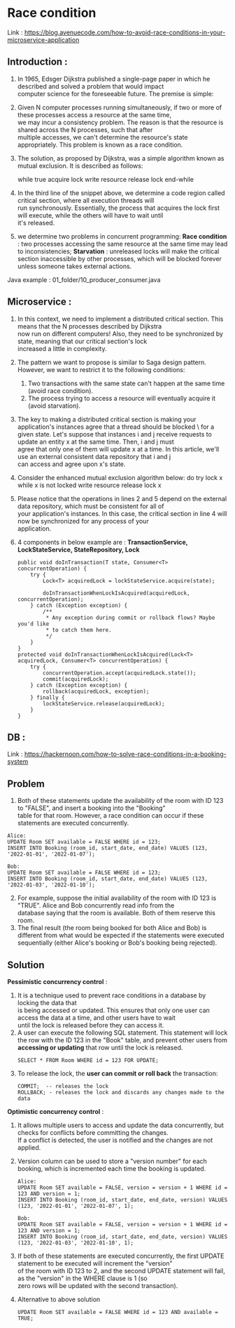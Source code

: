 # Race condition  

Link : https://blog.avenuecode.com/how-to-avoid-race-conditions-in-your-microservice-application

## Introduction : 
1. In 1965, Edsger Dijkstra published a single-page paper in which he described and solved a problem that would impact \
   computer science for the foreseeable future. The premise is simple:
2. Given N computer processes running simultaneously, if two or more of these processes access a resource at the same time, \
   we may incur a consistency problem. The reason is that the resource is shared across the N processes, such that after \
   multiple accesses, we can't determine the resource's state appropriately. This problem is known as a race condition.
3. The solution, as proposed by Dijkstra, was a simple algorithm known as mutual exclusion. It is described as follows:

    while true
        acquire lock
        write resource
        release lock
    end-while
4. In the third line of the snippet above, we determine a code region called critical section, where all execution threads will \
   run synchronously. Essentially, the process that acquires the lock first will execute, while the others will have to wait until \
   it's released.
5. we determine two problems in concurrent programming:
    **Race condition** : two processes accessing the same resource at the same time may lead to inconsistencies;
    **Starvation** : unreleased locks will make the critical section inaccessible by other processes, which will be blocked forever unless someone takes external actions.

Java example : 01_folder/10_producer_consumer.java

## Microservice : 
1. In this context, we need to implement a distributed critical section. This means that the N processes described by Dijkstra \
   now run on different computers! Also, they need to be synchronized by state, meaning that our critical section's lock \
   increased a little in complexity.
2. The pattern we want to propose is similar to Saga design pattern. However, we want to restrict it to the following conditions:
    1. Two transactions with the same state can't happen at the same time (avoid race condition).
    2. The process trying to access a resource will eventually acquire it (avoid starvation).
3. The key to making a distributed critical section is making your application's instances agree that a thread should be blocked \ 
   for a given state. Let's suppose that instances i and j receive requests to update an entity x at the same time. Then, i and j must \
   agree that only one of them will update x at a time. In this article, we'll use an external consistent data repository that i and j \
   can access and agree upon x's state.
4. Consider the enhanced mutual exclusion algorithm below:
    do 
        try lock x
    while x is not locked
    write resource
    release lock x
5. Please notice that the operations in lines 2 and 5 depend on the external data repository, which must be consistent for all of \
   your application's instances. In this case, the critical section in line 4 will now be synchronized for any process of your \
   application.
6. 4 components in below example are : **TransactionService, LockStateService, StateRepository, Lock**

    ```
    public void doInTransaction(T state, Consumer<T> concurrentOperation) {
        try {
            Lock<T> acquiredLock = lockStateService.acquire(state);
            
            doInTransactionWhenLockIsAcquired(acquiredLock, concurrentOperation);
        } catch (Exception exception) {
            /**
             * Any exception during commit or rollback flows? Maybe you'd like
             * to catch them here.
             */
        }
    }
    protected void doInTransactionWhenLockIsAcquired(Lock<T> acquiredLock, Consumer<T> concurrentOperation) {
        try {
            concurrentOperation.accept(acquiredLock.state());
            commit(acquiredLock);
        } catch (Exception exception) {
            rollback(acquiredLock, exception);
        } finally {
            lockStateService.release(acquiredLock);
        }
    }
    ```

## DB :

Link : https://hackernoon.com/how-to-solve-race-conditions-in-a-booking-system

## Problem 
1. Both of these statements update the availability of the room with ID 123 to "FALSE", and insert a booking into the "Booking" \
   table for that room. However, a race condition can occur if these statements are executed concurrently.
```
Alice:
UPDATE Room SET available = FALSE WHERE id = 123;
INSERT INTO Booking (room_id, start_date, end_date) VALUES (123, '2022-01-01', '2022-01-07');
```

```
Bob:
UPDATE Room SET available = FALSE WHERE id = 123;
INSERT INTO Booking (room_id, start_date, end_date) VALUES (123, '2022-01-03', '2022-01-10');
```

2. For example, suppose the initial availability of the room with ID 123 is "TRUE". Alice and Bob concurrently read info from the \
   database saying that the room is available. Both of them reserve this room.
3. The final result (the room being booked for both Alice and Bob) is different from what would be expected if the statements were executed sequentially (either Alice's booking or Bob's booking being rejected).


## Solution 
**Pessimistic concurrency control** : 
1. It is a technique used to prevent race conditions in a database by locking the data that \
   is being accessed or updated. This ensures that only one user can access the data at a time, and other users have to wait \
   until the lock is released before they can access it.
2. A user can execute the following SQL statement. This statement will lock the row with the ID 123 in the "Book" table, 
   and prevent other users from **accessing or updating** that row until the lock is released.
    ```
    SELECT * FROM Room WHERE id = 123 FOR UPDATE;
    ```
3. To release the lock, the **user can commit or roll back** the transaction:
    ```
    COMMIT;  -- releases the lock
    ROLLBACK; - releases the lock and discards any changes made to the data
    ```

**Optimistic concurrency control** :
1. It allows multiple users to access and update the data concurrently, but checks for conflicts before committing the changes.\
   If a conflict is detected, the user is notified and the changes are not applied.
2. Version column can be used to store a "version number" for each booking, which is incremented each time the booking is updated.

    ```
    Alice:
    UPDATE Room SET available = FALSE, version = version + 1 WHERE id = 123 AND version = 1;
    INSERT INTO Booking (room_id, start_date, end_date, version) VALUES (123, '2022-01-01', '2022-01-07', 1);
    ```

    ```
    Bob:
    UPDATE Room SET available = FALSE, version = version + 1 WHERE id = 123 AND version = 1;
    INSERT INTO Booking (room_id, start_date, end_date, version) VALUES (123, '2022-01-03', '2022-01-10', 1);
    ```
3. If both of these statements are executed concurrently, the first UPDATE statement to be executed will increment the "version" \
   of the room with ID 123 to 2, and the second UPDATE statement will fail, as the "version" in the WHERE clause is 1 (so \
   zero rows will be updated with the second transaction).
4. Alternative to above solution
    ```
    UPDATE Room SET available = FALSE WHERE id = 123 AND available = TRUE;
    ```
